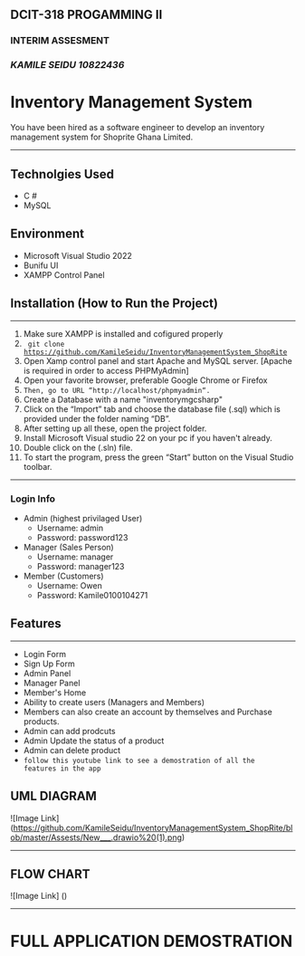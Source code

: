 ## DCIT-318 PROGAMMING II

### INTERIM ASSESMENT

### _KAMILE SEIDU 10822436_

# **Inventory Management System**

You have been hired as a software engineer to develop an inventory management system for Shoprite Ghana Limited.

---

## **Technolgies Used**

- C #
- MySQL

## **Environment**

- Microsoft Visual Studio 2022
- Bunifu UI
- XAMPP Control Panel

## **Installation** (How to Run the Project)

---

1. Make sure XAMPP is installed and cofigured properly
2. <code> git clone https://github.com/KamileSeidu/InventoryManagementSystem_ShopRite </code>
3. Open Xamp control panel and start Apache and MySQL server. [Apache is required in order to access PHPMyAdmin]
4. Open your favorite browser, preferable Google Chrome or Firefox
5. <code>Then, go to URL “http://localhost/phpmyadmin“.</code>
6. Create a Database with a name "inventorymgcsharp"
7. Click on the “Import” tab and choose the database file (.sql) which is provided under the folder naming “DB”.
8. After setting up all these, open the project folder.
9. Install Microsoft Visual studio 22 on your pc if you haven't already.
10. Double click on the (.sln) file.
11. To start the program, press the green “Start” button on the Visual Studio toolbar.

---

### **Login Info**

- Admin (highest privilaged User)
  - Username: admin
  - Password: password123
- Manager (Sales Person)
  - Username: manager
  - Password: manager123
- Member (Customers)
  - Username: Owen
  - Password: Kamile0100104271

## **Features**

---

- Login Form
- Sign Up Form
- Admin Panel
- Manager Panel
- Member's Home
- Ability to create users (Managers and Members)
- Members can also create an account by themselves and Purchase products.
- Admin can add prodcuts
- Admin Update the status of a product
- Admin can delete product
- <code>follow this youtube link to see a demostration of all the features in the app</code>

## **UML DIAGRAM**

![Image Link] (https://github.com/KamileSeidu/InventoryManagementSystem_ShopRite/blob/master/Assests/New___.drawio%20(1).png)

---

## **FLOW CHART**

![Image Link] ()

---

# FULL APPLICATION DEMOSTRATION
